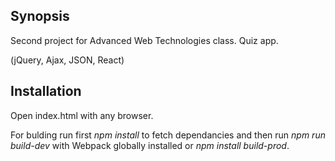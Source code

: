 ## Synopsis

Second project for Advanced Web Technologies class. Quiz app.

(jQuery, Ajax, JSON, React)

## Installation

Open index.html with any browser. 

For bulding run first *npm install* to fetch dependancies and then run *npm run build-dev* with Webpack globally installed or *npm install build-prod*.
